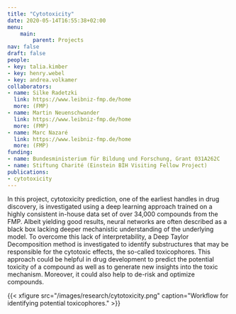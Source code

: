 ```yaml
---
title: "Cytotoxicity"
date: 2020-05-14T16:55:38+02:00
menu:
    main:
        parent: Projects
nav: false
draft: false
people:
- key: talia.kimber
- key: henry.webel
- key: andrea.volkamer
collaborators:
- name: Silke Radetzki
  link: https://www.leibniz-fmp.de/home
  more: (FMP)
- name: Martin Neuenschwander
  link: https://www.leibniz-fmp.de/home
  more: (FMP)
- name: Marc Nazaré
  link: https://www.leibniz-fmp.de/home
  more: (FMP)
funding:
- name: Bundesministerium für Bildung und Forschung, Grant 031A262C
- name: Stiftung Charité (Einstein BIH Visiting Fellow Project)
publications:
- cytotoxicity
---
```


In this project, cytotoxicity prediction, one of the earliest handles in drug discovery, is investigated using a deep learning approach trained on a highly consistent in-house data set of over 34,000 compounds from the FMP.
Albeit yielding good results, neural networks are often described as a black box lacking deeper mechanistic understanding of the underlying model. To overcome this lack of interpretability, a Deep Taylor Decomposition method is investigated to identify substructures that may be responsible for the cytotoxic effects, the so-called toxicophores. This approach could be helpful in drug development to predict the potential toxicity of a compound as well as to generate new insights into the toxic mechanism. Moreover, it could also help to de-risk and optimize compounds.

{{< xfigure src="/images/research/cytotoxicity.png" caption="Workflow for identifying potential toxicophores." >}}
